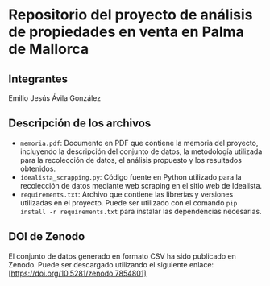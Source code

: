 # Repositorio del proyecto de análisis de propiedades en venta en Palma de Mallorca

## Integrantes
Emilio Jesús Ávila González

## Descripción de los archivos
- `memoria.pdf`: Documento en PDF que contiene la memoria del proyecto, incluyendo la descripción del conjunto de datos, la metodología utilizada para la recolección de datos, el análisis propuesto y los resultados obtenidos.
- `idealista_scrapping.py`: Código fuente en Python utilizado para la recolección de datos mediante web scraping en el sitio web de Idealista.
- `requirements.txt`: Archivo que contiene las librerías y versiones utilizadas en el proyecto. Puede ser utilizado con el comando `pip install -r requirements.txt` para instalar las dependencias necesarias.

## DOI de Zenodo
El conjunto de datos generado en formato CSV ha sido publicado en Zenodo. Puede ser descargado utilizando el siguiente enlace: [https://doi.org/10.5281/zenodo.7854801]

